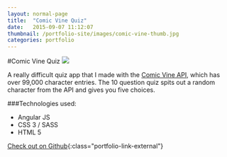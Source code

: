 ```yaml
---
layout: normal-page
title:  "Comic Vine Quiz"
date:   2015-09-07 11:12:07
thumbnail: /portfolio-site/images/comic-vine-thumb.jpg
categories: portfolio
---
```

#Comic Vine Quiz
<img src="{{ site.baseurl }}/images/comic-vine.jpg" class="showcase" />

A really difficult quiz app that I made with the [Comic Vine API](http://api.comicvine.com), which has over 99,000 character entries.  The 10 question quiz spits out a random character from the API and gives you five choices.

###Technologies used:
* Angular JS
* CSS 3 / SASS
* HTML 5

[Check out on Github](https://github.com/zdivozzo/React-Comic-Quiz){:class="portfolio-link-external"}
